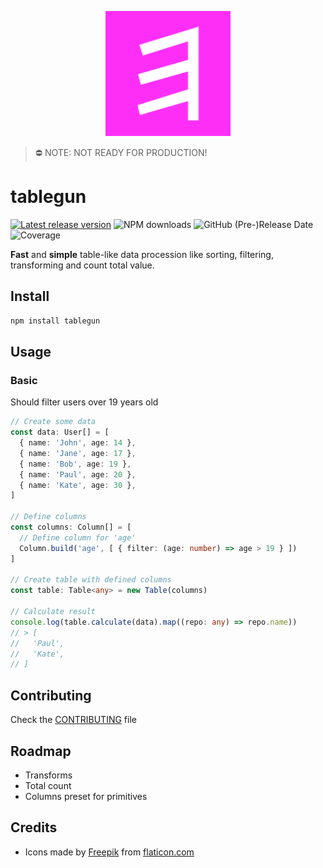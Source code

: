 <p align="center"><img src="tablegun.svg" lat="Tablegun logo" width="200"></p>

> ⛔️ NOTE: NOT READY FOR PRODUCTION!

# tablegun

[![Latest release version](https://img.shields.io/npm/v/tablegun.svg?logo=npm&logoColor=fff&label=NPM+package&color=limegreen)](https://www.npmjs.com/package/tablegun)
![NPM downloads](https://img.shields.io/npm/dw/tablegun.svg?logo=npm)
![GitHub (Pre-)Release Date](https://img.shields.io/github/release-date-pre/mephistorine/tablegun?label=Pre%20release)
![Coverage](https://img.shields.io/codecov/c/github/mephistorine/tablegun/stable.svg?logo=jest)

<!-- ![GitHub Release Date](https://img.shields.io/github/release-date/mephistorine/tablegun) -->

**Fast** and **simple** table-like data procession like sorting, filtering, transforming and count total value.

## Install

```bash
npm install tablegun
```

## Usage

### Basic

Should filter users over 19 years old

```typescript
// Create some data
const data: User[] = [
  { name: 'John', age: 14 },
  { name: 'Jane', age: 17 },
  { name: 'Bob', age: 19 },
  { name: 'Paul', age: 20 },
  { name: 'Kate', age: 30 },
]

// Define columns
const columns: Column[] = [
  // Define column for 'age'
  Column.build('age', [ { filter: (age: number) => age > 19 } ])
]

// Create table with defined columns
const table: Table<any> = new Table(columns)

// Calculate result
console.log(table.calculate(data).map((repo: any) => repo.name))
// > [
//   'Paul',
//   'Kate',
// ]
```

## Contributing

Check the [CONTRIBUTING](CONTRIBUTING.md) file

## Roadmap

- Transforms
- Total count
- Columns preset for primitives

## Credits

- Icons made by [Freepik](https://www.freepik.com) from [flaticon.com](https://www.flaticon.com/)

